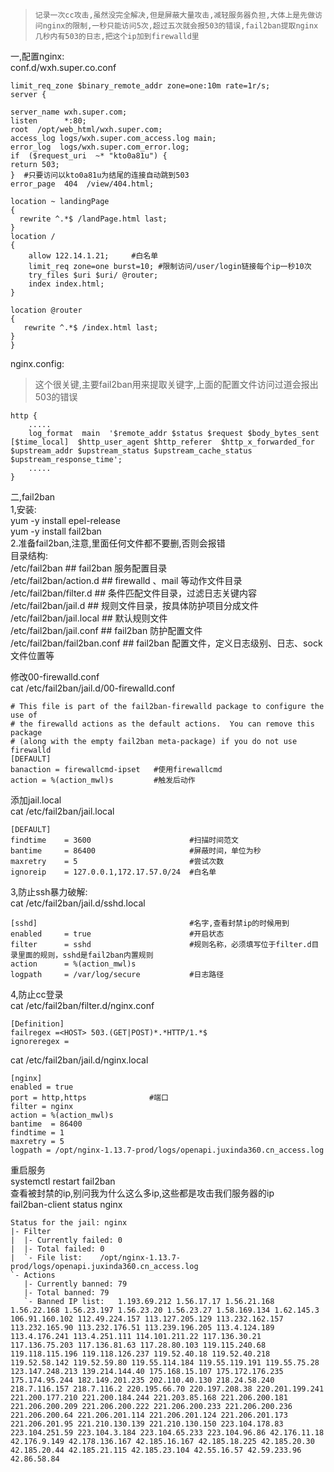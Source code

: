 >```记录一次cc攻击,虽然没完全解决,但是屏蔽大量攻击,减轻服务器负担,大体上是先做访问nginx的限制,一秒只能访问5次,超过五次就会报503的错误,fail2ban提取nginx几秒内有503的日志,把这个ip加到firewalld里```  
  
一,配置nginx:  
conf.d/wxh.super.co.conf  
```  
limit_req_zone $binary_remote_addr zone=one:10m rate=1r/s;  
server {  
  
server_name wxh.super.com;  
listen      *:80;  
root  /opt/web_html/wxh.super.com;  
access_log logs/wxh.super.com_access.log main;  
error_log  logs/wxh.super.com_error.log;  
if  ($request_uri  ~* "kto0a81u") {  
return 503;  
}  #只要访问以kto0a81u为结尾的连接自动跳到503  
error_page  404  /view/404.html;  
  
location ~ landingPage  
{  
  rewrite ^.*$ /landPage.html last;  
}  
location /  
{  
    allow 122.14.1.21;     #白名单  
    limit_req zone=one burst=10; #限制访问/user/login链接每个ip一秒10次  
    try_files $uri $uri/ @router;  
    index index.html;  
}  
  
location @router  
{  
   rewrite ^.*$ /index.html last;  
}  
}  
```  
nginx.config:  
>这个很关键,主要fail2ban用来提取关键字,上面的配置文件访问过道会报出503的错误  
```  
http {  
    .....  
    log_format  main  '$remote_addr $status $request $body_bytes_sent [$time_local]  $http_user_agent $http_referer  $http_x_forwarded_for $upstream_addr $upstream_status $upstream_cache_status $upstream_response_time';  
    .....  
}  
```  
  
二,fail2ban  
1,安装:  
yum -y install epel-release  
yum -y install fail2ban  
2.准备fail2ban,注意,里面任何文件都不要删,否则会报错  
目录结构:  
/etc/fail2ban                 ## fail2ban 服务配置目录  
/etc/fail2ban/action.d        ## firewalld 、mail 等动作文件目录  
/etc/fail2ban/filter.d        ## 条件匹配文件目录，过滤日志关键内容  
/etc/fail2ban/jail.d          ## 规则文件目录，按具体防护项目分成文件  
/etc/fail2ban/jail.local      ## 默认规则文件  
/etc/fail2ban/jail.conf       ## fail2ban 防护配置文件  
/etc/fail2ban/fail2ban.conf   ## fail2ban 配置文件，定义日志级别、日志、sock 文件位置等  
  
修改00-firewalld.conf  
cat /etc/fail2ban/jail.d/00-firewalld.conf  
```  
# This file is part of the fail2ban-firewalld package to configure the use of  
# the firewalld actions as the default actions.  You can remove this package  
# (along with the empty fail2ban meta-package) if you do not use firewalld  
[DEFAULT]  
banaction = firewallcmd-ipset   #使用firewallcmd  
action = %(action_mwl)s         #触发后动作  
```  
添加jail.local  
cat /etc/fail2ban/jail.local  
```  
[DEFAULT]  
findtime    = 3600                      #扫描时间范文  
bantime     = 86400                     #屏蔽时间，单位为秒  
maxretry    = 5                         #尝试次数  
ignoreip    = 127.0.0.1,172.17.57.0/24  #白名单  
```  
3,防止ssh暴力破解:  
cat /etc/fail2ban/jail.d/sshd.local  
```  
[sshd]                                  #名字,查看封禁ip的时候用到  
enabled     = true                      #开启状态  
filter      = sshd                      #规则名称，必须填写位于filter.d目录里面的规则，sshd是fail2ban内置规则  
action      = %(action_mwl)s  
logpath     = /var/log/secure           #日志路径  
```  
4,防止cc登录  
cat /etc/fail2ban/filter.d/nginx.conf  
```  
[Definition]  
failregex =<HOST> 503.(GET|POST)*.*HTTP/1.*$  
ignoreregex =  
```  
cat /etc/fail2ban/jail.d/nginx.local  
```  
[nginx]  
enabled = true  
port = http,https              #端口  
filter = nginx  
action = %(action_mwl)s  
bantime  = 86400  
findtime = 1  
maxretry = 5  
logpath = /opt/nginx-1.13.7-prod/logs/openapi.juxinda360.cn_access.log  
```  
重启服务  
systemctl restart fail2ban  
查看被封禁的ip,别问我为什么这么多ip,这些都是攻击我们服务器的ip  
fail2ban-client status nginx  
```  
Status for the jail: nginx  
|- Filter  
|  |- Currently failed:	0  
|  |- Total failed:	0  
|  `- File list:	/opt/nginx-1.13.7-prod/logs/openapi.juxinda360.cn_access.log  
`- Actions  
   |- Currently banned:	79  
   |- Total banned:	79  
   `- Banned IP list:	1.193.69.212 1.56.17.17 1.56.21.168 1.56.22.168 1.56.23.197 1.56.23.20 1.56.23.27 1.58.169.134 1.62.145.3 106.91.160.102 112.49.224.157 113.127.205.129 113.232.162.157 113.232.165.90 113.232.176.51 113.239.196.205 113.4.124.189 113.4.176.241 113.4.251.111 114.101.211.22 117.136.30.21 117.136.75.203 117.136.81.63 117.28.80.103 119.115.240.68 119.118.115.196 119.118.126.237 119.52.40.18 119.52.40.218 119.52.58.142 119.52.59.80 119.55.114.184 119.55.119.191 119.55.75.28 123.147.248.213 139.214.144.40 175.168.15.107 175.172.176.235 175.174.95.244 182.149.201.235 202.110.40.130 218.24.58.240 218.7.116.157 218.7.116.2 220.195.66.70 220.197.208.38 220.201.199.241 221.200.177.210 221.200.184.244 221.203.85.168 221.206.200.181 221.206.200.209 221.206.200.222 221.206.200.233 221.206.200.236 221.206.200.64 221.206.201.114 221.206.201.124 221.206.201.173 221.206.201.95 221.210.130.139 221.210.130.150 223.104.178.83 223.104.251.59 223.104.3.184 223.104.65.233 223.104.96.86 42.176.11.18 42.176.9.149 42.178.136.167 42.185.16.167 42.185.18.225 42.185.20.30 42.185.20.44 42.185.21.115 42.185.23.104 42.55.16.57 42.59.233.96 42.86.58.84  
```